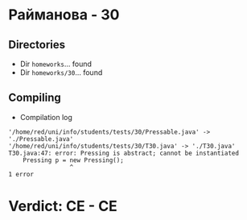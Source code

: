 # Райманова - 30
## Directories
- Dir `homeworks`... found
- Dir `homeworks/30`... found
## Compiling
- Compilation log
```
'/home/red/uni/info/students/tests/30/Pressable.java' -> './Pressable.java'
'/home/red/uni/info/students/tests/30/T30.java' -> './T30.java'
T30.java:47: error: Pressing is abstract; cannot be instantiated
    Pressing p = new Pressing();
                 ^
1 error

```
# Verdict: **CE** - CE
